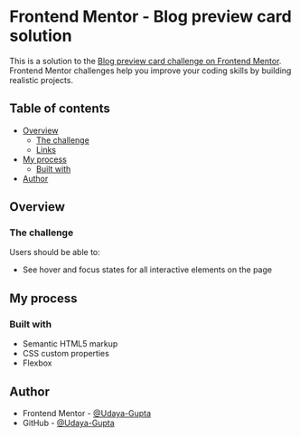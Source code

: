 # Frontend Mentor - Blog preview card solution

This is a solution to the [Blog preview card challenge on Frontend Mentor](https://www.frontendmentor.io/challenges/blog-preview-card-ckPaj01IcS). Frontend Mentor challenges help you improve your coding skills by building realistic projects. 

## Table of contents

- [Overview](#overview)
  - [The challenge](#the-challenge)
  - [Links](#links)
- [My process](#my-process)
  - [Built with](#built-with)
- [Author](#author)

## Overview

### The challenge

Users should be able to:

- See hover and focus states for all interactive elements on the page



## My process

### Built with

- Semantic HTML5 markup
- CSS custom properties
- Flexbox

## Author

- Frontend Mentor - [@Udaya-Gupta](https://www.frontendmentor.io/profile/Udaya-Gupta)
- GitHub - [@Udaya-Gupta](https://github.com/Udaya-Gupta)

